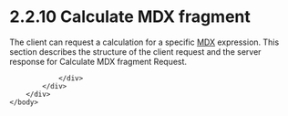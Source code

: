 <html dir="LTR" xmlns:mshelp="http://msdn.microsoft.com/mshelp" xmlns:ddue="http://ddue.schemas.microsoft.com/authoring/2003/5" xmlns:xlink="http://www.w3.org/1999/xlink" xmlns:tool="http://www.microsoft.com/tooltip">
    <head>
        <meta http-equiv="Content-Type" content="text/html; CHARSET=utf-8"></meta>
        <meta name="save" content="history"></meta>
        <title>2.2.10 Calculate MDX fragment</title>
        <xml>
            <mshelp:toctitle title="2.2.10 Calculate MDX fragment"></mshelp:toctitle>
            <mshelp:rltitle title="[MS-SSAS8]: Calculate MDX fragment"></mshelp:rltitle>
            <mshelp:keyword index="A" term="2e232e23-d522-4ee4-8c15-214b32793c7d"></mshelp:keyword>
            <mshelp:attr name="DCSext.ContentType" value="open specification"></mshelp:attr>
            <mshelp:attr name="AssetID" value="2e232e23-d522-4ee4-8c15-214b32793c7d"></mshelp:attr>
            <mshelp:attr name="TopicType" value="kbRef"></mshelp:attr>
            <mshelp:attr name="DCSext.Title" value="[MS-SSAS8]: Calculate MDX fragment" />
        </xml>
    </head>
    <body>
        <div id="header">
            <h1 class="heading">2.2.10 Calculate MDX fragment</h1>
        </div>
        <div id="mainSection">
            <div id="mainBody">
                <div id="allHistory" class="saveHistory"></div>
                <div id="sectionSection0" class="section" name="collapseableSection">
                    

<p>The client can request a calculation for a specific <a href="c527450b-f5bd-424b-8c98-ba6365288f35.htm#gt_9b631ff5-dc89-45f0-a1c2-db6981e4804f">MDX</a> expression. This
section describes the structure of the client request and the server response
for Calculate MDX fragment Request.</p>


                </div>
            </div>
        </div>
    </body>
</html>